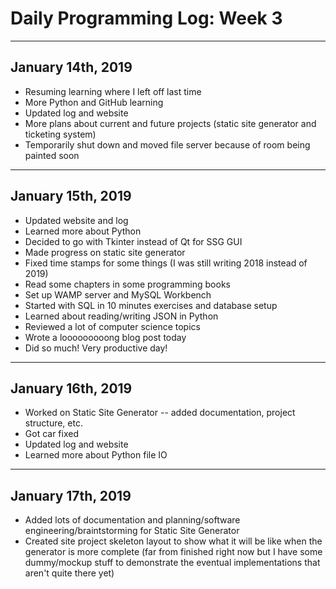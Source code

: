 # Daily Programming Log: Week 3

---

## January 14th, 2019

* Resuming learning where I left off last time
* More Python and GitHub learning
* Updated log and website
* More plans about current and future projects (static site generator and ticketing system)
* Temporarily shut down and moved file server because of room being painted soon

---

## January 15th, 2019

* Updated website and log
* Learned more about Python
* Decided to go with Tkinter instead of Qt for SSG GUI
* Made progress on static site generator
* Fixed time stamps for some things (I was still writing 2018 instead of 2019)
* Read some chapters in some programming books
* Set up WAMP server and MySQL Workbench
* Started with SQL in 10 minutes exercises and database setup
* Learned about reading/writing JSON in Python
* Reviewed a lot of computer science topics
* Wrote a looooooooong blog post today
* Did so much! Very productive day!

---

## January 16th, 2019

* Worked on Static Site Generator -- added documentation, project structure, etc.
* Got car fixed
* Updated log and website
* Learned more about Python file IO

---

## January 17th, 2019

* Added lots of documentation and planning/software engineering/braintstorming for Static Site Generator
* Created site project skeleton layout to show what it will be like when the generator is more complete (far from finished right now but I have some dummy/mockup stuff to demonstrate the eventual implementations that aren't quite there yet)

